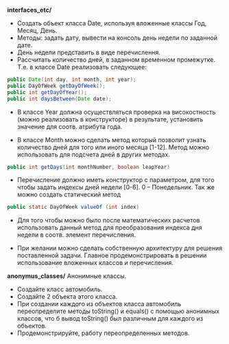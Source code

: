 
**interfaces_etc/**
- Создать объект класса Date, используя вложенные классы Год, Месяц, День.
- Методы: задать дату, вывести на консоль день недели по заданной дате. 
- День недели представить в виде перечислення. 
- Рассчитать количество дней, в заданном временном промежутке.
Т.е. в классе Date реализовать следующее:

```java
public Date(int day, int month, int year);
public DayOfWeek getDayOfWeek();
public int getDayOfYear();
public int daysBetween(Date date);
```

- В классе Year должна осуществляться проверка на високостность (можно реализовать в конструкторе) в результате, 
установить значение для соотв. атрибута года.

- В классе Month можно сделать метод который позволит узнать количество дней для того или иного месяца [1-12]. 
Метод можно использовать для подсчета дней в других методах.

```java
public int getDays(int monthNumber, boolean leapYear)
```

- Перечисление должно иметь конструктор с параметром, для того чтобы задать индексы дней недели [0-6]. 0 – Понедельник.
Так же можно создать статический метод

```java
public static DayOfWeek valueOf (int index)
```

- Для того чтобы можно было после математических расчетов использовать данный метод для преобразования индекса дня недели
 в соотв. элемент перечисления.

- При желании можно сделать собственную архитектуру для решения поставленной задачи. Главное продемонстрировать в решении
 использование вложенных классов и перечисления.



**anonymus_classes/** 
Анонимные классы.
 
- Создайте класс автомобиль.
- Создайте 2 объекта этого класса.
- При создании каждого из объектов класса автомобиль переопределите методы
  toString() и equals() c помощью анонимных классов, что б вывод toString()
   был различным для каждого из объектов. 
- Продемонстрируйте, работу переопределенных методов.